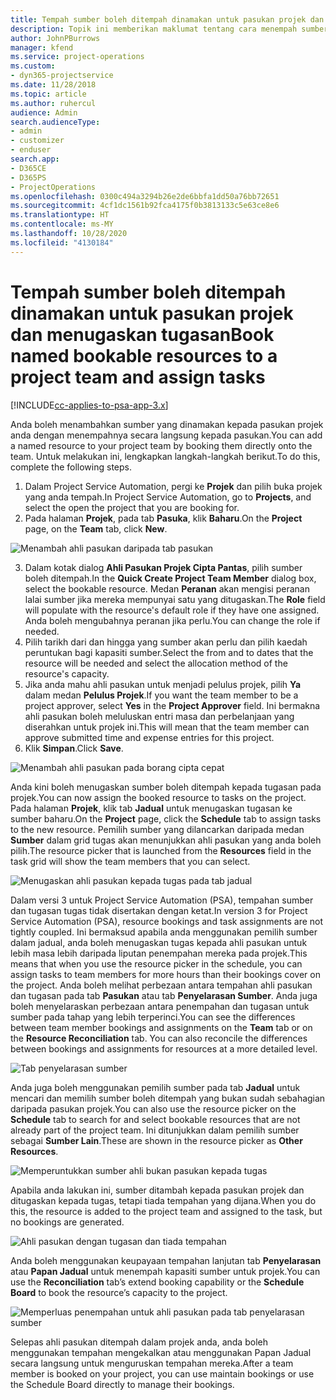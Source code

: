 ```yaml
---
title: Tempah sumber boleh ditempah dinamakan untuk pasukan projek dan menugaskan tugasan
description: Topik ini memberikan maklumat tentang cara menempah sumber dinamakan kepada pasukan projek dan tugaskannya kepada tugasan.
author: JohnPBurrows
manager: kfend
ms.service: project-operations
ms.custom:
- dyn365-projectservice
ms.date: 11/28/2018
ms.topic: article
ms.author: ruhercul
audience: Admin
search.audienceType:
- admin
- customizer
- enduser
search.app:
- D365CE
- D365PS
- ProjectOperations
ms.openlocfilehash: 0300c494a3294b26e2de6bbfa1dd50a76bb72651
ms.sourcegitcommit: 4cf1dc1561b92fca4175f0b3813133c5e63ce8e6
ms.translationtype: HT
ms.contentlocale: ms-MY
ms.lasthandoff: 10/28/2020
ms.locfileid: "4130184"
---
```

# <a name="book-named-bookable-resources-to-a-project-team-and-assign-tasks"></a><span data-ttu-id="e8c23-103">Tempah sumber boleh ditempah dinamakan untuk pasukan projek dan menugaskan tugasan</span><span class="sxs-lookup"><span data-stu-id="e8c23-103">Book named bookable resources to a project team and assign tasks</span></span> 

[!INCLUDE[cc-applies-to-psa-app-3.x](../includes/cc-applies-to-psa-app-3x.md)]

<span data-ttu-id="e8c23-104">Anda boleh menambahkan sumber yang dinamakan kepada pasukan projek anda dengan menempahnya secara langsung kepada pasukan.</span><span class="sxs-lookup"><span data-stu-id="e8c23-104">You can  add a named resource to your project team by booking them directly onto the team.</span></span> <span data-ttu-id="e8c23-105">Untuk melakukan ini, lengkapkan langkah-langkah berikut.</span><span class="sxs-lookup"><span data-stu-id="e8c23-105">To do this, complete the following steps.</span></span>

1. <span data-ttu-id="e8c23-106">Dalam Project Service Automation, pergi ke **Projek** dan pilih buka projek yang anda tempah.</span><span class="sxs-lookup"><span data-stu-id="e8c23-106">In  Project Service Automation, go to **Projects**, and select the open the project that you are booking for.</span></span>
2. <span data-ttu-id="e8c23-107">Pada halaman **Projek**, pada tab **Pasuka**, klik **Baharu**.</span><span class="sxs-lookup"><span data-stu-id="e8c23-107">On the **Project** page, on the **Team** tab, click **New**.</span></span> 

![Menambah ahli pasukan daripada tab pasukan](media/RM-how-to-1.png)

3. <span data-ttu-id="e8c23-109">Dalam kotak dialog **Ahli Pasukan Projek Cipta Pantas**, pilih sumber boleh ditempah.</span><span class="sxs-lookup"><span data-stu-id="e8c23-109">In the **Quick Create Project Team Member** dialog box, select the bookable resource.</span></span> <span data-ttu-id="e8c23-110">Medan **Peranan** akan mengisi peranan lalai sumber jika mereka mempunyai satu yang ditugaskan.</span><span class="sxs-lookup"><span data-stu-id="e8c23-110">The **Role** field will populate with the resource's default role if they have one assigned.</span></span> <span data-ttu-id="e8c23-111">Anda boleh mengubahnya peranan jika perlu.</span><span class="sxs-lookup"><span data-stu-id="e8c23-111">You can change the role if needed.</span></span> 
4. <span data-ttu-id="e8c23-112">Pilih tarikh dari dan hingga yang sumber akan perlu dan pilih kaedah peruntukan bagi kapasiti sumber.</span><span class="sxs-lookup"><span data-stu-id="e8c23-112">Select the from and to dates that the resource will be needed and select the allocation method of the resource's capacity.</span></span> 
5. <span data-ttu-id="e8c23-113">Jika anda mahu ahli pasukan untuk menjadi pelulus projek, pilih **Ya** dalam medan **Pelulus Projek**.</span><span class="sxs-lookup"><span data-stu-id="e8c23-113">If you want the team member to be a project approver, select **Yes** in the **Project Approver** field.</span></span> <span data-ttu-id="e8c23-114">Ini bermakna ahli pasukan boleh meluluskan entri masa dan perbelanjaan yang diserahkan untuk projek ini.</span><span class="sxs-lookup"><span data-stu-id="e8c23-114">This will mean that the team member can approve submitted time and expense entries for this project.</span></span> 
6. <span data-ttu-id="e8c23-115">Klik **Simpan**.</span><span class="sxs-lookup"><span data-stu-id="e8c23-115">Click **Save**.</span></span>

![Menambah ahli pasukan pada borang cipta cepat](media/RM-how-to-2.png)


<span data-ttu-id="e8c23-117">Anda kini boleh menugaskan sumber boleh ditempah kepada tugasan pada projek.</span><span class="sxs-lookup"><span data-stu-id="e8c23-117">You can now assign the booked resource to tasks on the project.</span></span> <span data-ttu-id="e8c23-118">Pada halaman **Projek**, klik tab **Jadual** untuk menugaskan tugasan ke sumber baharu.</span><span class="sxs-lookup"><span data-stu-id="e8c23-118">On the **Project** page, click the **Schedule** tab to assign tasks to the new resource.</span></span> <span data-ttu-id="e8c23-119">Pemilih sumber yang dilancarkan daripada medan **Sumber** dalam grid tugas akan menunjukkan ahli pasukan yang anda boleh pilih.</span><span class="sxs-lookup"><span data-stu-id="e8c23-119">The resource picker that is launched from the **Resources** field in the task grid will show the team members that you can select.</span></span>

![Menugaskan ahli pasukan kepada tugas pada tab jadual](media/RM-how-to-3.png)

<span data-ttu-id="e8c23-121">Dalam versi 3 untuk Project Service Automation (PSA), tempahan sumber dan tugasan tugas tidak disertakan dengan ketat.</span><span class="sxs-lookup"><span data-stu-id="e8c23-121">In version 3 for Project Service Automation (PSA), resource bookings and task assignments are not tightly coupled.</span></span> <span data-ttu-id="e8c23-122">Ini bermaksud apabila anda menggunakan pemilih sumber dalam jadual, anda boleh menugaskan tugas kepada ahli pasukan untuk lebih masa lebih daripada liputan penempahan mereka pada projek.</span><span class="sxs-lookup"><span data-stu-id="e8c23-122">This means that when you use the resource picker in the schedule, you can assign tasks to team members for more hours than their bookings cover on the project.</span></span>
<span data-ttu-id="e8c23-123">Anda boleh melihat perbezaan antara tempahan ahli pasukan dan tugasan pada tab **Pasukan** atau tab **Penyelarasan Sumber**. Anda juga boleh menyelaraskan perbezaan antara penempahan dan tugasan untuk sumber pada tahap yang lebih terperinci.</span><span class="sxs-lookup"><span data-stu-id="e8c23-123">You can see the differences between team member bookings and assignments on the **Team** tab or on the **Resource Reconciliation** tab. You can also reconcile the differences between bookings and assignments for resources at a more detailed level.</span></span>

![Tab penyelarasan sumber](media/RM-how-to-4.png)

<span data-ttu-id="e8c23-125">Anda juga boleh menggunakan pemilih sumber pada tab **Jadual** untuk mencari dan memilih sumber boleh ditempah yang bukan sudah sebahagian daripada pasukan projek.</span><span class="sxs-lookup"><span data-stu-id="e8c23-125">You can also use the resource picker on the **Schedule** tab to search for and select bookable resources that are not already part of the project team.</span></span> <span data-ttu-id="e8c23-126">Ini ditunjukkan dalam pemilih sumber sebagai **Sumber Lain**.</span><span class="sxs-lookup"><span data-stu-id="e8c23-126">These are shown in the resource picker as **Other Resources**.</span></span>

![Memperuntukkan sumber ahli bukan pasukan kepada tugas](media/RM-how-to-5.png)

<span data-ttu-id="e8c23-128">Apabila anda lakukan ini, sumber ditambah kepada pasukan projek dan ditugaskan kepada tugas, tetapi tiada tempahan yang dijana.</span><span class="sxs-lookup"><span data-stu-id="e8c23-128">When you do this, the resource is added to the project team and assigned to the task, but no bookings are generated.</span></span>

![Ahli pasukan dengan tugasan dan tiada tempahan](media/RM-how-to-6.png)

<span data-ttu-id="e8c23-130">Anda boleh menggunakan keupayaan tempahan lanjutan tab **Penyelarasan** atau **Papan Jadual** untuk menempah kapasiti sumber untuk projek.</span><span class="sxs-lookup"><span data-stu-id="e8c23-130">You can use the **Reconciliation** tab’s extend booking capability or the **Schedule Board** to book the resource’s capacity to the project.</span></span>

![Memperluas penempahan untuk ahli pasukan pada tab penyelarasan sumber](media/RM-how-to-7.png)

<span data-ttu-id="e8c23-132">Selepas ahli pasukan ditempah dalam projek anda, anda boleh menggunakan tempahan mengekalkan atau menggunakan Papan Jadual secara langsung untuk menguruskan tempahan mereka.</span><span class="sxs-lookup"><span data-stu-id="e8c23-132">After a team member is booked on your project, you can use maintain bookings or use the Schedule Board directly to manage their bookings.</span></span>
